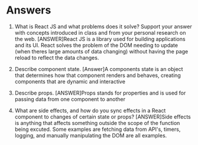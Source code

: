 # Answers

1. What is React JS and what problems does it solve? Support your answer with concepts introduced in class and from your personal research on the web.
[ANSWER]React JS is a library used for building applications and its UI. React solves the problem of the DOM needing to update (when theres large amounts of data changing) without having the page reload to reflect the data changes.

2. Describe component state.
[Answer]A components state is an object that determines how that component renders and behaves, creating components that are dynamic and interactive

3. Describe props.
[ANSWER]Props stands for properties and is used for passing data from one component to another

4. What are side effects, and how do you sync effects in a React component to changes of certain state or props?
[ANSWER]Side effects is anything that affects something outside the scope of the function being excuted. Some examples are fetching data from API's, timers, logging, and manually manipulating the DOM are all examples.